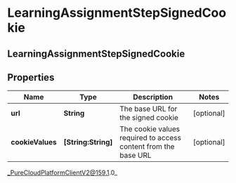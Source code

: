 # LearningAssignmentStepSignedCookie

## LearningAssignmentStepSignedCookie

## Properties

|Name | Type | Description | Notes|
|------------ | ------------- | ------------- | -------------|
| **url** | **String** | The base URL for the signed cookie | [optional] |
| **cookieValues** | **[String:String]** | The cookie values required to access content from the base URL | [optional] |



_PureCloudPlatformClientV2@159.1.0_
